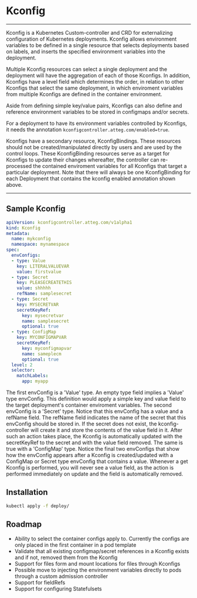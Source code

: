 # Kconfig

----

Kconfig is a Kubernetes Custom-controller and CRD for externalizing configuration of Kubernetes deployments. Kconfig allows environment variables to be defined in a single resource that selects deployments based on labels, and inserts the specified environment variables into the deployment.

Multiple Kconfig resources can select a single deployment and the deployment will have the aggregation of each of those Kconfigs. In addition, Kconfigs have a level field which determines the order, in relation to other Kconfigs that select the same deployment, in which enviroment variables from multiple Kconfigs are defined in the container environment.

Aside from defining simple key/value pairs, Kconfigs can also define and reference environment variables to be stored in configmaps and/or secrets.

For a deployment to have its environment variables controlled by Kconfigs, it needs the annotation ```kconfigcontroller.atteg.com/enabled=true```.

Kconfigs have a secondary resource, KconfigBindings. These resources should not be created/manipulated directly by users and are used by the control loops. These KconfigBinding resources serve as a target for Kconfigs to update their changes whereafter, the controller can re-processed the contained enviroment variables for all Kconfigs that target a particular deployment. Note that there will always be one KconfigBinding for each Deployment that contains the kconfig enabled annotation shown above.

----

## Sample Kconfig

```yaml
apiVersion: kconfigcontroller.atteg.com/v1alpha1
kind: Kconfig
metadata:
  name: mykconfig
  namespace: mynamespace
spec:
  envConfigs:
  - type: Value
    key: LITERALVALUEVAR
    value: firstvalue
  - type: Secret
    key: PLEASECREATETHIS
    value: shhhhh
    refName: samplesecret
  - type: Secret
    key: MYSECRETVAR
    secretKeyRef:
      key: mysecretvar
      name: samplesecret
      optional: true
  - type: ConfigMap
    key: MYCONFIGMAPVAR
    secretKeyRef:
      key: myconfigmapvar
      name: sameplecm
      optional: true
  level: 2
  selector:
    matchLabels:
      app: myapp
```

The first envConfig is a 'Value' type. An empty type field implies a 'Value' type envConfig. This definition would apply a simple key and value field to the target deployment's container enviroment variables. The second envConfig is a 'Secret' type. Notice that this envConfig has a value and a refName field. The refName field indicates the name of the secret that this envConfig should be stored in. If the secret does not exist, the kconfig-controller will create it and store the contents of the value field in it. After such an action takes place, the Kconfig is automatically updated with the secretKeyRef to the secret and with the value field removed. The same is true with a 'ConfigMap' type. Notice the final two envConfigs that show how the envConfig appears after a Kconfig is created/updated with a ConfigMap or Secret type envConfig that contains a value. Whenever a get Kconfig is performed, you will never see a value field, as the action is performed immediately on update and the field is automatically removed.

## Installation

```bash
kubectl apply -f deploy/
```

## Roadmap

* Ability to select the container configs apply to. Currently the configs are only placed in the first container in a pod template
* Validate that all existing configmap/secret references in a Kconfig exists and if not, removed them from the Kconfig
* Support for files form and mount locations for files through Kconfigs
* Possible move to injecting the environment variables directly to pods through a custom admission controller
* Support for fieldRefs
* Support for configuring Statefulsets